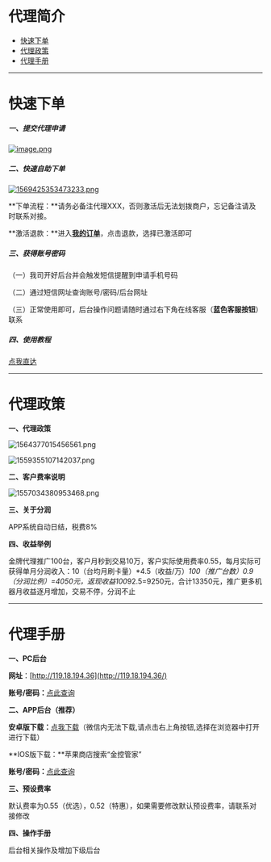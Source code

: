 # 代理简介

- [快速下单](#快速下单)
- [代理政策](#代理政策)
- [代理手册](#代理手册)

---

# 快速下单

##### **一、提交代理申请**

[![image.png](../media/1567519864869188-20211217211042042.png)](https://jinshuju.net/f/LEus0w)

##### **二、快速自助下单**

[![1569425353473233.png](../media/1617518736742356-20211217203551721.png)](start/tool.md)

**下单流程：**请务必备注代理XXX，否则激活后无法划拨商户，忘记备注请及时联系对接。

**激活退款：**进入[**我的订单**](http://kmshop.zjkmkj.com/order/list/)，点击退款，选择已激活即可

##### **三、获得账号密码**

（一）我司开好后台并会触发短信提醒到申请手机号码

（二）通过短信网址查询账号/密码/后台网址

（三）正常使用即可，后台操作问题请随时通过右下角在线客服（**蓝色客服按钮**）联系

##### 四、使用教程

[点我直达](tool/jdb.md)

------

# 代理政策

**一、代理政策**

![1564377015456561.png](../media/1564377015456561.png)

![1559355107142037.png](../media/1559355107142037.png)

**二、客户费率说明** 

![1557034380953468.png](../media/1557034380953468.png)

**三、关于分润**

APP系统自动日结，税费8%

**四、收益举例**

金牌代理推广100台，客户月秒到交易10万，客户实际使用费率0.55，每月实际可获得单月分润收入：10（台均月刷卡量）*4.5（收益/万）*100（推广台数）0.9（分润比例）=4050元，返现收益100*92.5=9250元，合计13350元，推广更多机器月收益逐月增加，交易不停，分润不止

---

# 代理手册

**一、PC后台**

**网址**：[http://119.18.194.36](http://119.18.194.36/) 

**账号/密码：**[点此查询](http://u.zjkmkj.com/QfU36)

**二、APP后台（推荐）**

**安卓版下载：**[点我下载](https://jkguanjia.mfhcd.com/download/jkgj.apk)（微信内无法下载,请点击右上角按钮,选择在浏览器中打开进行下载）

**IOS版下载：**苹果商店搜索“金控管家”

**账号/密码：**[点此查询](https://jinshuju.net/s/4ReX2E)

**三、预设费率**

默认费率为0.55（优选），0.52（特惠），如果需要修改默认预设费率，请联系对接修改

**四、操作手册**

后台相关操作及增加下级后台